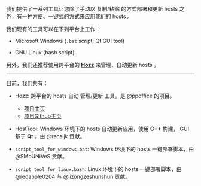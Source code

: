 我们提供了一系列工具让您除了手动以 复制/粘贴 的方式部署和更新 hosts 之外，有一种方便、一键式的方式来应用我们的 hosts 。

我们现有的工具可以在下列平台上工作：

- Microsoft Windows (`.bat` script; Qt GUI tool)

- GNU Linux (bash script)

另外，我们还推荐使用跨平台的 [**Hozz**](http://ppoffice.github.io/Hozz) 来管理、自动更新 hosts 。

-----------------------------------

目前，我们共有：

- Hozz: 跨平台的 hosts 自动 管理/更新 工具。是 @ppoffice 的项目。

    - [项目主页](http://ppoffice.github.io/Hozz)
    - [项目Github主页](https://github.com/ppoffice/Hozz)

- HostTool: Windows 环境下的 hosts 自动更新应用，使用 **C++** 构建， GUI 基于 **Qt** 。由 @racaljk 贡献。

- `script_tool_for_windows.bat`: Windows 环境下的 hosts 一键部署脚本，由 @SMoUNiVeS 贡献。

- `script_tool_for_linux.bash`: Linux 环境下的 hosts 一键部署脚本，由 @redapple0204 与 @lizongzeshunshun 贡献。
